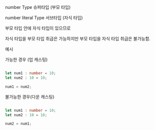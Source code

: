 number Type 슈퍼타입 (부모 타입)

number literal Type 서브타입 (자식 타입)

부모 타입 안에 자식 타입이 있으므로 

자식 타입을 부모 타입 취급은 가능하지만 
부모 타입을 자식 타입 취급은 불가능함. 

예시 

가능한 경우 (업 캐스팅)
```typescript

let num1 : number = 10;
let num2 : 10 = 10;

num1 = num2;
```


불가능한 경우(다운 캐스팅)
```typescript

let num1 : number = 10;
let num2 : 10 = 10;

num2 = num1;
```

